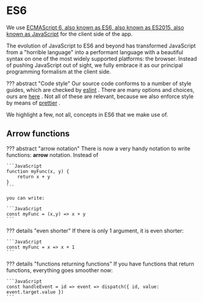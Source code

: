 # ES6

We use
[ECMAScript 6, also known as ES6, also known as ES2015, also known as JavaScript]({{babel}}/learn-es2015/)
for the client side of the app.

The evolution of JavaScript to ES6 and beyond has transformed JavaScript from a
"horrible language" into a performant language with a beautiful syntax on one of
the most widely supported platforms: the browser. Instead of pushing JavaScript
out of sight, we fully embrace it as our principal programming formalism at the
client side.

??? abstract "Code style"
    Our source code conforms to a number of style guides, which are checked by
    [eslint]({{eslint}})
    .
    There are many options and choices, ours are
    [here]({{clientBase}}/eslint.yaml)
    .
    Not all of these are relevant, because
    we also enforce style by means of
    [prettier]({{prettier}})
    .

We highlight a few, not all, concepts in ES6 that we make use of.

## Arrow functions

??? abstract "arrow notation"
    There is now a very handy notation to write functions: **arrow** notation.
    Instead of

    ```JavaScript
    function myFunc(x, y) {
        return x + y
    }
    ```

    you can write:

    ```JavaScript
    const myFunc = (x,y) => x + y
    ```

??? details "even shorter"
    If there is only 1 argument, it is even shorter:

    ```JavaScript
    const myFunc = x => x + 1
    ```

??? details "functions returning functions"
    If you have functions that return functions, everything goes smoother now:

    ```JavaScript
    const handleEvent = id => event => dispatch({ id, value: event.target.value })
    ```
